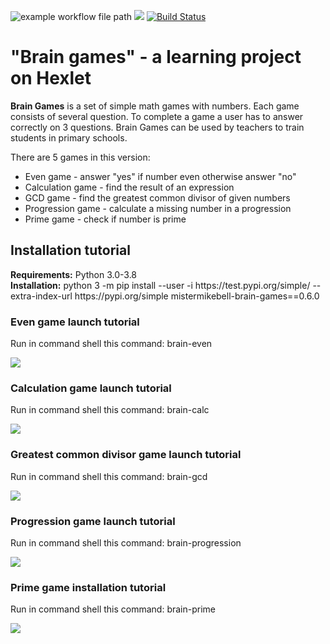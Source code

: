 ![example workflow file path](https://github.com/mistermikebell/python-project-lvl1/workflows/Python%20CI/badge.svg) <a href="https://codeclimate.com/github/mistermikebell/python-project-lvl1/maintainability"><img src="https://api.codeclimate.com/v1/badges/8537806f8a76a99d34a7/maintainability" /></a> [![Build Status](https://travis-ci.com/mistermikebell/python-project-lvl1.svg?branch=master)](https://travis-ci.com/mistermikebell/python-project-lvl1)

# "Brain games" - a learning project on Hexlet

<p><b>Brain Games</b> is a set of simple math games with numbers. Each game consists of several question. To complete a game a user has to answer correctly on 3 questions. Brain Games can be used by teachers to train students in primary schools.</p> 

<p>There are 5 games in this version:</p>
<ul>
  <li>Even game - answer "yes" if number even otherwise answer "no"</li>
  <li>Calculation game - find the result of an expression</li>
  <li>GCD game - find the greatest common divisor of given numbers</li>
  <li>Progression game - calculate a missing number in a progression</li>
  <li>Prime game - check if number is prime</li>
</ul>

<h2>Installation tutorial</h2>
<b>Requirements:</b> Python 3.0-3.8<br>
<b>Installation:</b> python 3 -m pip install --user -i  https://test.pypi.org/simple/ --extra-index-url https://pypi.org/simple mistermikebell-brain-games==0.6.0

<h3>Even game launch tutorial</h3>
Run in command shell this command: brain-even<br>

<a href="https://asciinema.org/a/OkWmYHt67kqeRTkD8VA54YisX" target="_blank"><img src="https://asciinema.org/a/OkWmYHt67kqeRTkD8VA54YisX.svg" /></a>

<h3>Calculation game launch tutorial</h3>
Run in command shell this command: brain-calc<br>

<a href="https://asciinema.org/a/XnkJ2oOcT3ZlmZXnRVcCb0NFr" target="_blank"><img src="https://asciinema.org/a/XnkJ2oOcT3ZlmZXnRVcCb0NFr.svg" /></a>

<h3>Greatest common divisor game launch tutorial</h3>
Run in command shell this command: brain-gcd<br>

<a href="https://asciinema.org/a/WXnPekis6zBkhFMWK4Zwuu0QA" target="_blank"><img src="https://asciinema.org/a/WXnPekis6zBkhFMWK4Zwuu0QA.svg" /></a>

<h3>Progression game launch tutorial</h3>
Run in command shell this command: brain-progression<br>

<a href="https://asciinema.org/a/2RS6E0JzxqpOntCP4piN8KEsW" target="_blank"><img src="https://asciinema.org/a/2RS6E0JzxqpOntCP4piN8KEsW.svg" /></a>

<h3>Prime game installation tutorial</h3>
Run in command shell this command: brain-prime<br>

<a href="https://asciinema.org/a/PKjpdqrwSzFnVuviYkoz8wX8a" target="_blank"><img src="https://asciinema.org/a/PKjpdqrwSzFnVuviYkoz8wX8a.svg" /></a>
